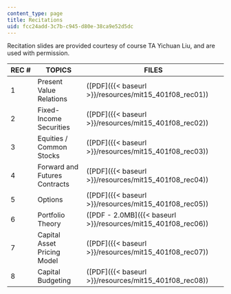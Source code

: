 ```yaml
---
content_type: page
title: Recitations
uid: fcc24add-3c7b-c945-d80e-38ca9e52d5dc
---
```


Recitation slides are provided courtesy of course TA Yichuan Liu, and are used with permission.

| REC # | TOPICS | FILES |
| --- | --- | --- |
| 1 | Present Value Relations | ([PDF]({{< baseurl >}}/resources/mit15_401f08_rec01)) |
| 2 | Fixed-Income Securities | ([PDF]({{< baseurl >}}/resources/mit15_401f08_rec02)) |
| 3 | Equities / Common Stocks | ([PDF]({{< baseurl >}}/resources/mit15_401f08_rec03)) |
| 4 | Forward and Futures Contracts | ([PDF]({{< baseurl >}}/resources/mit15_401f08_rec04)) |
| 5 | Options | ([PDF]({{< baseurl >}}/resources/mit15_401f08_rec05)) |
| 6 | Portfolio Theory | ([PDF - 2.0MB]({{< baseurl >}}/resources/mit15_401f08_rec06)) |
| 7 | Capital Asset Pricing Model | ([PDF]({{< baseurl >}}/resources/mit15_401f08_rec07)) |
| 8 | Capital Budgeting | ([PDF]({{< baseurl >}}/resources/mit15_401f08_rec08))